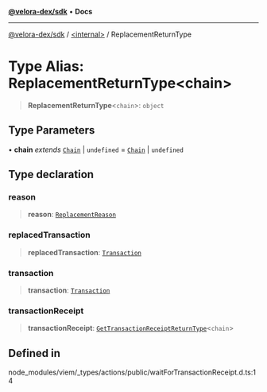 [**@velora-dex/sdk**](../../README.md) • **Docs**

***

[@velora-dex/sdk](../../globals.md) / [\<internal\>](../README.md) / ReplacementReturnType

# Type Alias: ReplacementReturnType\<chain\>

> **ReplacementReturnType**\<`chain`\>: `object`

## Type Parameters

• **chain** *extends* [`Chain`](Chain.md) \| `undefined` = [`Chain`](Chain.md) \| `undefined`

## Type declaration

### reason

> **reason**: [`ReplacementReason`](ReplacementReason.md)

### replacedTransaction

> **replacedTransaction**: [`Transaction`](Transaction.md)

### transaction

> **transaction**: [`Transaction`](Transaction.md)

### transactionReceipt

> **transactionReceipt**: [`GetTransactionReceiptReturnType`](GetTransactionReceiptReturnType.md)\<`chain`\>

## Defined in

node\_modules/viem/\_types/actions/public/waitForTransactionReceipt.d.ts:14
